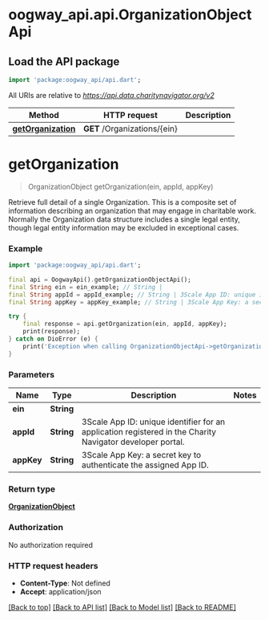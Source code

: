 # oogway_api.api.OrganizationObjectApi

## Load the API package
```dart
import 'package:oogway_api/api.dart';
```

All URIs are relative to *https://api.data.charitynavigator.org/v2*

Method | HTTP request | Description
------------- | ------------- | -------------
[**getOrganization**](OrganizationObjectApi.md#getorganization) | **GET** /Organizations/{ein} | 


# **getOrganization**
> OrganizationObject getOrganization(ein, appId, appKey)



Retrieve full detail of a single Organization. This is a composite set of information describing an organization that may engage in charitable work. Normally the Organization data structure includes a single legal entity, though legal entity information may be excluded in exceptional cases.

### Example
```dart
import 'package:oogway_api/api.dart';

final api = OogwayApi().getOrganizationObjectApi();
final String ein = ein_example; // String | 
final String appId = appId_example; // String | 3Scale App ID: unique identifier for an application registered in the Charity Navigator  developer portal.
final String appKey = appKey_example; // String | 3Scale App Key: a secret key to authenticate the assigned App ID.

try {
    final response = api.getOrganization(ein, appId, appKey);
    print(response);
} catch on DioError (e) {
    print('Exception when calling OrganizationObjectApi->getOrganization: $e\n');
}
```

### Parameters

Name | Type | Description  | Notes
------------- | ------------- | ------------- | -------------
 **ein** | **String**|  | 
 **appId** | **String**| 3Scale App ID: unique identifier for an application registered in the Charity Navigator  developer portal. | 
 **appKey** | **String**| 3Scale App Key: a secret key to authenticate the assigned App ID. | 

### Return type

[**OrganizationObject**](OrganizationObject.md)

### Authorization

No authorization required

### HTTP request headers

 - **Content-Type**: Not defined
 - **Accept**: application/json

[[Back to top]](#) [[Back to API list]](../README.md#documentation-for-api-endpoints) [[Back to Model list]](../README.md#documentation-for-models) [[Back to README]](../README.md)

